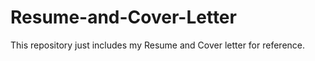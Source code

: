 # Resume-and-Cover-Letter

This repository just includes my Resume and Cover letter for reference. 
